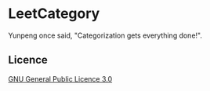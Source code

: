 # LeetCategory

Yunpeng once said, "Categorization gets everything done!".

## Licence

[GNU General Public Licence 3.0](LICENSE)
